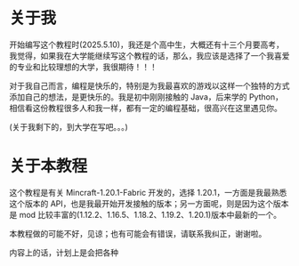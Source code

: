 # 关于我

开始编写这个教程时(2025.5.10)，我还是个高中生，大概还有十三个月要高考，我觉得，如果我在大学能继续写这个教程的话，那么，我应该是选择了一个我喜爱的专业和比较理想的大学，我很期待！！！

对于我自己而言，编程是快乐的，特别是为我最喜欢的游戏以这样一个独特的方式添加自己的想法，是更快乐的。我是初中刚刚接触的 Java，后来学的 Python，相信看这份教程很多人和我一样，都有一定的编程基础，很高兴在这里遇见你。

(关于我剩下的，到大学在写吧。。。)

# 关于本教程

这个教程是有关 Mincraft-1.20.1-Fabric 开发的，选择 1.20.1，一方面是我最熟悉这个版本的 API，也是我最开始开发接触的版本；另一方面呢，则是因为这个版本是 mod 比较丰富的(1.12.2、1.16.5、1.18.2、1.19.2、1.20.1)版本中最新的一个。

本教程做的可能不好，见谅；也有可能会有错误，请联系我纠正，谢谢啦。

内容上的话，计划上是会把各种
